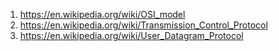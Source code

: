 1. https://en.wikipedia.org/wiki/OSI_model
1. https://en.wikipedia.org/wiki/Transmission_Control_Protocol
1. https://en.wikipedia.org/wiki/User_Datagram_Protocol
